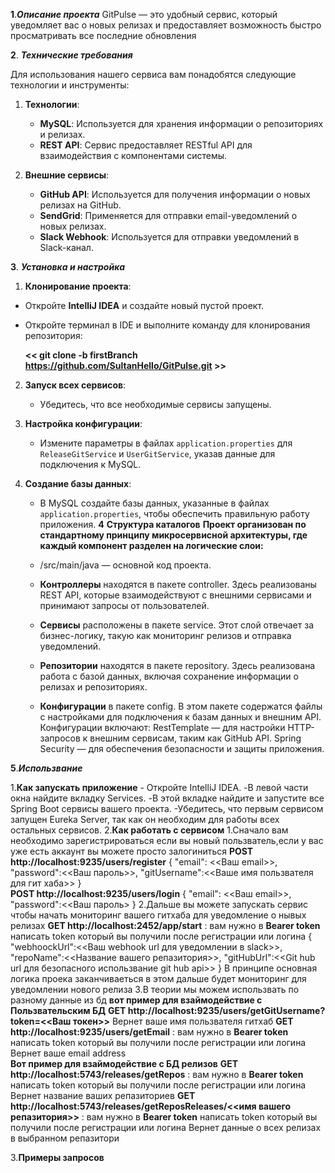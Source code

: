 **1**.***Описание проекта***
  GitPulse — это удобный сервис, который уведомляет вас о новых релизах и предоставляет возможность быстро          просматривать все последние обновления


  
**2**. ***Технические требования***

  Для использования нашего сервиса вам понадобятся следующие технологии и инструменты:

  1. **Технологии**:
     - **MySQL**: Используется для хранения информации о репозиториях и релизах.
     - **REST API**: Сервис предоставляет RESTful API для взаимодействия с компонентами системы.

  2. **Внешние сервисы**:
     - **GitHub API**: Используется для получения информации о новых релизах на GitHub.
     - **SendGrid**: Применяется для отправки email-уведомлений о новых релизах.
     - **Slack Webhook**: Используется для отправки уведомлений в Slack-канал.
    
       
**3**. ***Установка и настройка***
   1. **Клонирование проекта**:
   - Откройте **IntelliJ IDEA** и создайте новый пустой проект.
   - Откройте терминал в IDE и выполните команду для клонирования репозитория:
   
     **<<  git clone -b firstBranch https://github.com/SultanHello/GitPulse.git  >>**


  2. **Запуск всех сервисов**:
     - Убедитесь, что все необходимые сервисы запущены.

  3. **Настройка конфигурации**:
     - Измените параметры в файлах `application.properties` для `ReleaseGitService` и `UserGitService`, указав           данные  для подключения к MySQL.

  4. **Создание базы данных**:
     - В MySQL создайте базы данных, указанные в файлах `application.properties`, чтобы обеспечить правильную           работу приложения.
**4**
    **Структура каталогов**
    **Проект организован по стандартному принципу микросервисной архитектуры, где каждый компонент разделен на логические слои:**

      - /src/main/java — основной код проекта.
     - **Контроллеры** находятся в пакете controller. Здесь реализованы REST API, которые взаимодействуют с внешними сервисами и принимают запросы от пользователей.
     -  **Сервисы** расположены в пакете service. Этот слой отвечает за бизнес-логику, такую как мониторинг релизов и отправка уведомлений.
      - **Репозитории** находятся в пакете repository. Здесь реализована работа с базой данных, включая сохранение информации о релизах и репозиториях.
      - **Конфигурации** в пакете config.
В этом пакете содержатся файлы с настройками для подключения к базам данных и внешним API.
Конфигурации включают:
RestTemplate — для настройки HTTP-запросов к внешним сервисам, таким как GitHub API.
Spring Security — для обеспечения безопасности и защиты приложения.
     
**5**.***Использвание***

  1.**Как запускать приложение**
    - Откройте IntelliJ IDEA.
    -В левой части окна найдите вкладку Services.
    -В этой вкладке найдите и запустите все Spring Boot сервисы вашего проекта.
    -Убедитесь, что первым сервисом запущен Eureka Server, так как он необходим для работы всех остальных              сервисов.
  2.**Как работать с сервисом**
        1.Сначало вам необходимо зарегистрироваться если вы новый пользватель,если у вас уже есть аккаунт вы можете просто залогиниться
          **POST  http://localhost:9235/users/register**
            {
                "email": <<Ваш email>>,
                "password":<<Ваш пароль>>,
                "gitUsername":<<Ваше имя пользвателя для гит хаба>>
            }          
          **POST  http://localhost:9235/users/login**
            {
                "email": <<Ваш email>>,
                "password":<<Ваш пароль>
            }
        2.Дальше вы можете запускать сервис чтобы начать мониторинг вашего гитхаба для уведомление о нывых релизах
          **GET   http://localhost:2452/app/start**   :   вам нужно в **Bearer token** написать token который вы получили после регистрации или логина
              {
                "webhoockUrl":<<Ваш webhook url для уведомлении в slack>>,
                "repoName":<<Название вашего репазитория>>,
                "gitHubUrl":<<Git hub url для безопасного использвание git hub api>>
              }
          В принципе основная логика проека заканчиваеться в этом дальше будет мониторинг для уведомлении нового релиза
        3.В теории мы можем использвать по разному данные из бд 
          **вот пример для взаймодействие с Пользвательским БД**
            **GET   http://localhost:9235/users/getGitUsername?token=<<Ваш токен>>**
             Вернет ваше имя пользвателя гитхаб 
            **GET   http://localhost:9235/users/getEmail**    :    вам нужно в **Bearer token** написать token который вы получили после регистрации или логина
             Вернет ваше email address    
          **Вот пример для взаймодействие с БД релизов**
            **GET   http://localhost:5743/releases/getRepos**    :    вам нужно в **Bearer token** написать token который вы получили после регистрации или логина
            Вернет название ваших репазиториев
            **GET   http://localhost:5743/releases/getReposReleases/<<имя вашего репазитория>>**    :    вам нужно в **Bearer token** написать token который вы получили после регистрации или логина
            Вернет данные о всех релизах в выбранном репазитори
          
          
        
  3.**Примеры запросов**
        
            
            

